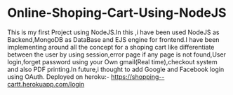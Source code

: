 # Online-Shoping-Cart-Using-NodeJS
This is my first Project using NodeJS.In this ,i have been used NodeJS as Backend,MongoDB as DataBase and EJS engine for frontend.I have been implementing around all the concept for a shoping cart like differentiate between the user by using session,error page if any page is not found,User login,forget password using your Own gmail(Real time),checkout system and also PDF printing.In future,i thought to add Google and Facebook login using OAuth.
Deployed on heroku:-
https://shopping--cartt.herokuapp.com/login
